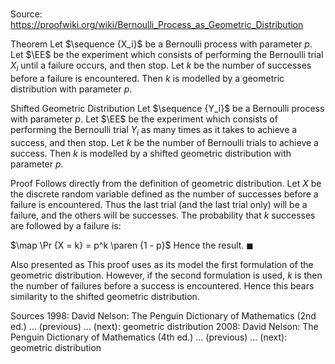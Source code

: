 # 

Source: https://proofwiki.org/wiki/Bernoulli_Process_as_Geometric_Distribution



Theorem
Let $\sequence {X_i}$ be a Bernoulli process with parameter $p$.
Let $\EE$ be the experiment which consists of performing the Bernoulli trial $X_i$ until a failure occurs, and then stop.
Let $k$ be the number of successes before a failure is encountered.
Then $k$ is modelled by a geometric distribution with parameter $p$.


Shifted Geometric Distribution
Let $\sequence {Y_i}$ be a Bernoulli process with parameter $p$.
Let $\EE$ be the experiment which consists of performing the Bernoulli trial $Y_i$ as many times as it takes to achieve a success, and then stop.
Let $k$ be the number of Bernoulli trials to achieve a success.
Then $k$ is modelled by a shifted geometric distribution with parameter $p$.


Proof
Follows directly from the definition of geometric distribution.
Let $X$ be the discrete random variable defined as the number of successes before a failure is encountered.
Thus the last trial (and the last trial only) will be a failure, and the others will be successes.
The probability that $k$ successes are followed by a failure is:

$\map \Pr {X = k} = p^k \paren {1 - p}$
Hence the result.
$\blacksquare$


Also presented as
This proof uses as its model the first formulation of the geometric distribution.
However, if the second formulation is used, $k$ is then the number of failures before a success is encountered.
Hence this bears similarity to the shifted geometric distribution.


Sources
1998: David Nelson: The Penguin Dictionary of Mathematics (2nd ed.) ... (previous) ... (next): geometric distribution
2008: David Nelson: The Penguin Dictionary of Mathematics (4th ed.) ... (previous) ... (next): geometric distribution




